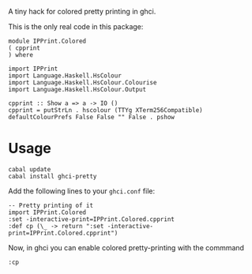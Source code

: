 A tiny hack for colored pretty printing in ghci.

This is the only real code in this package:

```.haskell
module IPPrint.Colored
( cpprint
) where

import IPPrint
import Language.Haskell.HsColour
import Language.Haskell.HsColour.Colourise
import Language.Haskell.HsColour.Output

cpprint :: Show a => a -> IO ()
cpprint = putStrLn . hscolour (TTYg XTerm256Compatible) defaultColourPrefs False False "" False . pshow
```

Usage
=====

```.haskell
cabal update
cabal install ghci-pretty
```

Add the following lines to your `ghci.conf` file:

```.haskell
-- Pretty printing of it
import IPPrint.Colored
:set -interactive-print=IPPrint.Colored.cpprint
:def cp (\_ -> return ":set -interactive-print=IPPrint.Colored.cpprint")
```

Now, in ghci you can enable colored pretty-printing with the commmand

```.haskell
:cp
```

